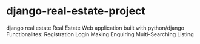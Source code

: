 # django-real-estate-project
django real estate 
Real Estate Web application built with python/django
Functionalites:
Registration
Login
Making Enquiring
Multi-Searching 
Listing
